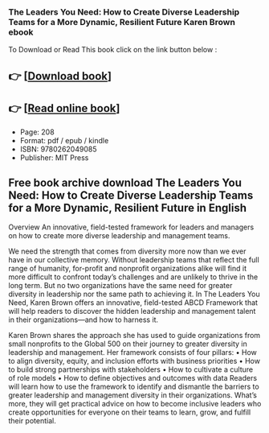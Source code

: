 ### The Leaders You Need: How to Create Diverse Leadership Teams for a More Dynamic, Resilient Future Karen Brown ebook

To Download or Read This book click on the link button below :

## 👉  [**[Download book](http://get-pdfs.com/download.php?group=book&from=github.com&id=718526&lnk=1065 "Download book")**]

## 👉  [**[Read online book](http://get-pdfs.com/download.php?group=book&from=github.com&id=718526&lnk=1065 "Read online book")**]


* Page: 208
* Format: pdf / epub / kindle
* ISBN: 9780262049085
* Publisher: MIT Press



## Free book archive download The Leaders You Need: How to Create Diverse Leadership Teams for a More Dynamic, Resilient Future in English


Overview
An innovative, field-tested framework for leaders and managers on how to create more diverse leadership and management teams.

 
 We need the strength that comes from diversity more now than we ever have in our collective memory. Without leadership teams that reflect the full range of humanity, for-profit and nonprofit organizations alike will find it more difficult to confront today’s challenges and are unlikely to thrive in the long term. But no two organizations have the same need for greater diversity in leadership nor the same path to achieving it. In The Leaders You Need, Karen Brown offers an innovative, field-tested ABCD Framework that will help readers to discover the hidden leadership and management talent in their organizations—and how to harness it.
 
 Karen Brown shares the approach she has used to guide organizations from small nonprofits to the Global 500 on their journey to greater diversity in leadership and management. Her framework consists of four pillars:
 • How to align diversity, equity, and inclusion efforts with business priorities
 • How to build strong partnerships with stakeholders
 • How to cultivate a culture of role models
 • How to define objectives and outcomes with data
 Readers will learn how to use the framework to identify and dismantle the barriers to greater leadership and management diversity in their organizations. What’s more, they will get practical advice on how to become inclusive leaders who create opportunities for everyone on their teams to learn, grow, and fulfill their potential.



